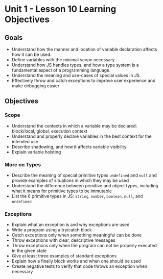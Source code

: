 # Unit 1 - Lesson 10 Learning Objectives

## Goals

- Understand how the manner and location of variable declaration affects how it can be used.
- Define variables with the minimal scope necessary.
- Understand how JS handles types, and how a type system is a fundamental aspect of a programming language.
- Understand the meaning and use-cases of special values in JS.
- Effectively throw and catch exceptions to improve user experience and make debugging easier

## Objectives

### Scope

- Understand the contexts in which a variable may be declared: block/local, global, execution context
- Understand and properly declare variables in the best context for the intended use
- Describe shadowing, and how it affects variable visibility
- Explain variable hoisting

### More on Types

- Describe the meaning of special primitive types `undefined` and `null` and provide examples of situations in which they may be used
- Understand the difference between primitive and object types, including what it means for primitive types to be immutable
- List the 6 primitive types in JS: `string`, `number`, `boolean`, `null`, and `undefined`

### Exceptions

- Explain what an exception is and why exceptions are used
- Write a program using a try/catch block
- Catch exceptions only when something meaningful can be done
- Throw exceptions with clear, descriptive messages
- Throw exceptions only when the program can not be properly executed in the given state
- Give at least three examples of standard exceptions
- Explain how a finally block works and when one should be used
- Create negative tests to verify that code throws an exception when necessary
